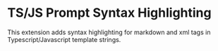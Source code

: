 # TS/JS Prompt Syntax Highlighting

This extension adds syntax highlighting for markdown and xml tags in Typescript/Javascript template strings.
